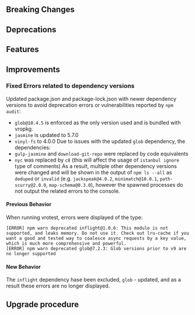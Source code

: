 [//]: # (VERSION_PLACEHOLDER DO NOT DELETE)
[//]: # (Used when working on a new release. Placed together with the Version.md)
[//]: # (Nothing here is optional. If a step must not be performed, it must be said so)
[//]: # (Do not fill the version, it will be done automatically)
[//]: # (Quick Intro to what is the focus of this release)

## Breaking Changes

[//]: # (### *Breaking Change*)
[//]: # (Describe the breaking change AND explain how to resolve it)
[//]: # (You can utilize internal links /e.g. link to the upgrade procedure, link to the improvement|deprecation that introduced this/)

## Deprecations

[//]: # (### *Deprecation*)
[//]: # (Explain what is deprecated and suggest alternatives)

[//]: # (Features -> New Functionality)

## Features

[//]: # (### *Feature Name*)
[//]: # (Describe the feature)
[//]: # (Optional But higlhy recommended Specify *NONE* if missing)
[//]: # (#### Relevant Documentation:)

[//]: # (Improvements -> Bugfixes/hotfixes or general improvements)

## Improvements

[//]: # (### *Improvement Name* )
[//]: # (Talk ONLY regarding the improvement)
[//]: # (Optional But higlhy recommended)
[//]: # (#### Previous Behavior)
[//]: # (Explain how it used to behave, regarding to the change)
[//]: # (Optional But higlhy recommended)
[//]: # (#### New Behavior)
[//]: # (Explain how it behaves now, regarding to the change)
[//]: # (Optional But higlhy recommended Specify *NONE* if missing)
[//]: # (#### Relevant Documentation:)

### Fixed Errors related to dependency versions

Updated package.json and package-lock.json with newer dependency versions to avoid deprecation errors or vulnerabilities reported by ```npm audit```:
- ```glob@10.4.5``` is enforced as the only version used and is bundled with vropkg.
- ```jasmine``` is updated to 5.7.0
- ```vinyl-fs``` to 4.0.0
Due to issues with the updated ```glob``` dependency, the dependencies:
- ```gulp-jasmine``` and ```download-git-repo``` were replaced by code equivalents
- ```nyc``` was replaced by ```c8``` (this will affect the usage of ```istanbul ignore``` type of comments)
As a result, multiple other dependency versions were changed and will be shown in the output of ```npm ls --all``` as ```deduped``` or ```invalid``` (e.g. ```jackspeak@4.0.2```, ```minimatch@10.0.1```, ```path-scurry@2.0.0```, ```map-schema@0.3.0```), however the spawned processes do not output the related errors to the console.

#### Previous Behavior

When running vrotest, errors were displayed of the type:
```log
[ERROR] npm warn deprecated inflight@1.0.6: This module is not supported, and leaks memory. Do not use it. Check out lru-cache if you want a good and tested way to coalesce async requests by a key value, which is much more comprehensive and powerful.
[ERROR] npm warn deprecated glob@7.2.3: Glob versions prior to v9 are no longer supported
```

#### New Behavior

The ```inflight``` dependency hase been excluded, ```glob``` - updated, and as a result these errors are no longer displayed.

## Upgrade procedure

[//]: # (Explain in details if something needs to be done)

